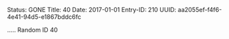 Status: GONE
Title: 40
Date: 2017-01-01
Entry-ID: 210
UUID: aa2055ef-f4f6-4e41-94d5-e1867bddc6fc

.....
Random ID 40
